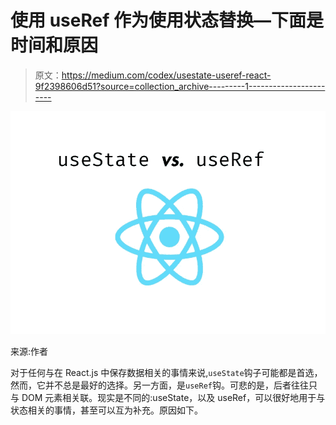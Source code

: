 # 使用 useRef 作为使用状态替换—下面是时间和原因

> 原文：<https://medium.com/codex/usestate-useref-react-9f2398606d51?source=collection_archive---------1----------------------->

![](img/1ae6abe22d8904a1461673ff0257e9be.png)

来源:作者

对于任何与在 React.js 中保存数据相关的事情来说,`useState`钩子可能都是首选，然而，它并不总是最好的选择。另一方面，是`useRef`钩。可悲的是，后者往往只与 DOM 元素相关联。现实是不同的:useState，以及 useRef，可以很好地用于与状态相关的事情，甚至可以互为补充。原因如下。